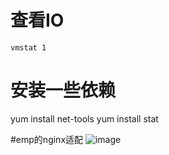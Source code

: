 # 查看IO
`vmstat 1`

# 安装一些依赖
yum install net-tools
yum install stat

#emp的nginx适配
![image](https://github.com/user-attachments/assets/1d1857b4-b125-4bc9-a82c-b63eaa23efbc)
